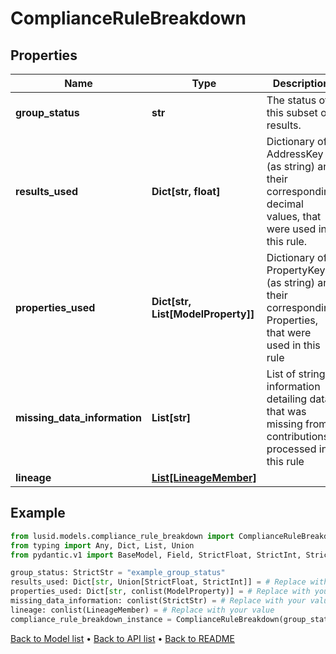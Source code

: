# ComplianceRuleBreakdown

## Properties
Name | Type | Description | Notes
------------ | ------------- | ------------- | -------------
**group_status** | **str** | The status of this subset of results. | 
**results_used** | **Dict[str, float]** | Dictionary of AddressKey (as string) and their corresponding decimal values, that were used in this rule. | 
**properties_used** | **Dict[str, List[ModelProperty]]** | Dictionary of PropertyKey (as string) and their corresponding Properties, that were used in this rule | 
**missing_data_information** | **List[str]** | List of string information detailing data that was missing from contributions processed in this rule | 
**lineage** | [**List[LineageMember]**](LineageMember.md) |  | 
## Example

```python
from lusid.models.compliance_rule_breakdown import ComplianceRuleBreakdown
from typing import Any, Dict, List, Union
from pydantic.v1 import BaseModel, Field, StrictFloat, StrictInt, StrictStr, conlist, constr

group_status: StrictStr = "example_group_status"
results_used: Dict[str, Union[StrictFloat, StrictInt]] = # Replace with your value
properties_used: Dict[str, conlist(ModelProperty)] = # Replace with your value
missing_data_information: conlist(StrictStr) = # Replace with your value
lineage: conlist(LineageMember) = # Replace with your value
compliance_rule_breakdown_instance = ComplianceRuleBreakdown(group_status=group_status, results_used=results_used, properties_used=properties_used, missing_data_information=missing_data_information, lineage=lineage)

```

[Back to Model list](../README.md#documentation-for-models) &#8226; [Back to API list](../README.md#documentation-for-api-endpoints) &#8226; [Back to README](../README.md)

